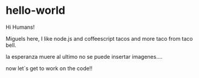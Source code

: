 # hello-world
Hi Humans!

Miguels here, I like node.js and coffeescript
tacos and more taco from taco bell.

la esperanza muere al ultimo
no se puede insertar imagenes....

now let´s get to work on the code!!
